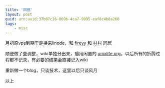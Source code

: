 ```yaml
---
title: '同居'
layout: post
guid: urn:uuid:37b07c26-069b-4ca7-9995-eaf8c4b8a260
tags:
    - misc
---
```


月初原vps到期于是换来linode，和 [fireyy](http://fireyy.com) 和 [村村](http://vinsay.com) 同居

顺便做了些调整，wiki单独分出来，启用闲置的 [unixlife.org](http://unixlife.org)。以后所有的折腾过程都不记录，有必要的结果会直接记入wiki

重新做一个blog，只谈技术，这里以后只谈风月

以上


